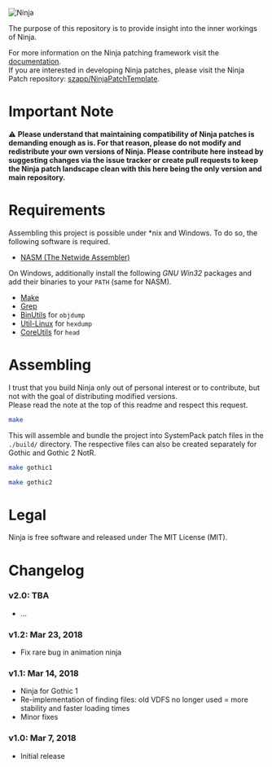 ![Ninja](https://user-images.githubusercontent.com/20203034/42415261-92bed2ae-8248-11e8-875c-5f7408588af8.png)

The purpose of this repository is to provide insight into the inner workings of Ninja.

For more information on the Ninja patching framework visit the [documentation](https://tiny.cc/GothicNinja).  
If you are interested in developing Ninja patches, please visit the Ninja Patch repository:
[szapp/NinjaPatchTemplate](https://github.com/szapp/NinjaPatchTemplate).

# Important Note

:warning: **Please understand that maintaining compatibility of Ninja patches is demanding enough as is. For that
reason, please do not modify and redistribute your own versions of Ninja. Please contribute here instead by suggesting
changes via the issue tracker or create pull requests to keep the Ninja patch landscape clean with this here being the
only version and main repository.**
                            <!-- Let's see what idiot doesn't read this paragraph -->

# Requirements

Assembling this project is possible under \*nix and Windows. To do so, the following software is required.

- [NASM (The Netwide Assembler)](https://nasm.us)

On Windows, additionally install the following *GNU Win32* packages and add their binaries to your `PATH` (same for
NASM).

- [Make](http://gnuwin32.sourceforge.net/packages/make.htm)
- [Grep](http://gnuwin32.sourceforge.net/packages/grep.htm)
- [BinUtils](https://sourceforge.net/projects/mingw/files/MinGW/Base/binutils/) for `objdump`
- [Util-Linux](http://gnuwin32.sourceforge.net/packages/util-linux-ng.htm) for `hexdump`
- [CoreUtils](http://gnuwin32.sourceforge.net/packages/coreutils.htm) for `head`

# Assembling

I trust that you build Ninja only out of personal interest or to contribute, but not with the goal of distributing
modified versions.  
Please read the note at the top of this readme and respect this request.

```bash
make
```

This will assemble and bundle the project into SystemPack patch files in the `./build/` directory. The respective files
can also be created separately for Gothic and Gothic 2 NotR.

```bash
make gothic1
```

```bash
make gothic2
```

# Legal

Ninja is free software and released under The MIT License (MIT).

# Changelog

### v2.0: TBA
- ...

### v1.2: Mar 23, 2018
- Fix rare bug in animation ninja

### v1.1: Mar 14, 2018
- Ninja for Gothic 1
- Re-implementation of finding files: old VDFS no longer used = more stability and faster loading times
- Minor fixes

### v1.0: Mar 7, 2018
- Initial release
